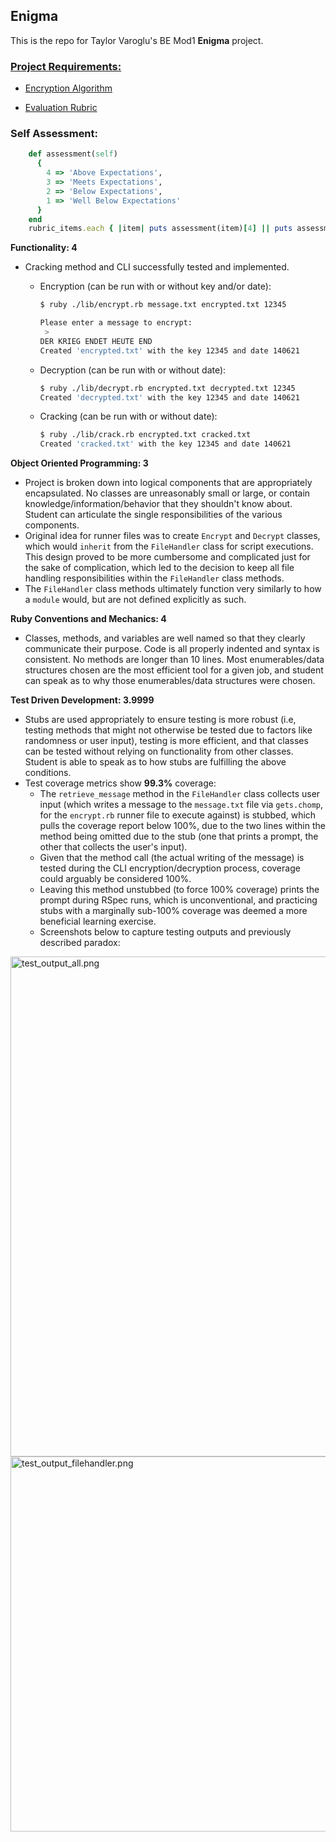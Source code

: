 ## Enigma

This is the repo for Taylor Varoglu's BE Mod1 **Enigma** project.


### [Project Requirements:](https://backend.turing.edu/module1/projects/enigma/requirements)

  - [Encryption Algorithm](https://backend.turing.edu/module1/projects/enigma/encryption)

  - [Evaluation Rubric](https://backend.turing.edu/module1/projects/enigma/rubric)



### Self Assessment:

```ruby
    def assessment(self)
      {
        4 => 'Above Expectations',
        3 => 'Meets Expectations',
        2 => 'Below Expectations',
        1 => 'Well Below Expectations'
      }
    end
    rubric_items.each { |item| puts assessment(item)[4] || puts assessment(item)[3] }
```

**Functionality: 4**

  - Cracking method and CLI successfully tested and implemented.
    - Encryption (can be run with or without key and/or date):

      ```bash
      $ ruby ./lib/encrypt.rb message.txt encrypted.txt 12345

      Please enter a message to encrypt:
       >
      DER KRIEG ENDET HEUTE END
      Created 'encrypted.txt' with the key 12345 and date 140621
      ```

    - Decryption (can be run with or without date):

      ```bash
      $ ruby ./lib/decrypt.rb encrypted.txt decrypted.txt 12345
      Created 'decrypted.txt' with the key 12345 and date 140621
      ```

    - Cracking (can be run with or without date):

      ```bash
      $ ruby ./lib/crack.rb encrypted.txt cracked.txt
      Created 'cracked.txt' with the key 12345 and date 140621
      ```


**Object Oriented Programming: 3**

  - Project is broken down into logical components that are appropriately encapsulated. No classes are unreasonably small or large, or contain knowledge/information/behavior that they shouldn't know about. Student can articulate the single responsibilities of the various components.
  - Original idea for runner files was to create `Encrypt` and `Decrypt` classes, which would `inherit` from the `FileHandler` class for script executions. This design proved to be more cumbersome and complicated just for the sake of complication, which led to the decision to keep all file handling responsibilities within the `FileHandler` class methods.
  - The `FileHandler` class methods ultimately function very similarly to how a `module` would, but are not defined explicitly as such.

**Ruby Conventions and Mechanics: 4**

  - Classes, methods, and variables are well named so that they clearly communicate their purpose. Code is all properly indented and syntax is consistent. No methods are longer than 10 lines. Most enumerables/data structures chosen are the most efficient tool for a given job, and student can speak as to why those enumerables/data structures were chosen.

**Test Driven Development: 3.9999**

  - Stubs are used appropriately to ensure testing is more robust (i.e, testing methods that might not otherwise be tested due to factors like randomness or user input), testing is more efficient, and that classes can be tested without relying on functionality from other classes. Student is able to speak as to how stubs are fulfilling the above conditions.
  - Test coverage metrics show **99.3%** coverage:
      - The `retrieve_message` method in the `FileHandler` class collects user input (which writes a message to the `message.txt` file via `gets.chomp`, for the `encrypt.rb` runner file to execute against) is stubbed, which pulls the coverage report below 100%, due to the two lines within the method being omitted due to the stub (one that prints a prompt, the other that collects the user's input).
      - Given that the method call (the actual writing of the message) is tested during the CLI encryption/decryption process, coverage could arguably be considered 100%.
      - Leaving this method unstubbed (to force 100% coverage) prints the prompt during RSpec runs, which is unconventional, and practicing stubs with a marginally sub-100% coverage was deemed a more beneficial learning exercise.
      - Screenshots below to capture testing outputs and previously described paradox:


<img width="800" alt="test_output_all.png" src="https://user-images.githubusercontent.com/58891447/121966202-724f0080-cd2b-11eb-8613-04b2b5280944.png">

<img width="600" alt="test_output_filehandler.png" src="https://user-images.githubusercontent.com/58891447/121966266-8e52a200-cd2b-11eb-8ca4-becd421b7db0.png">
